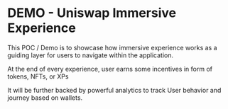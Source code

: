 # DEMO - Uniswap Immersive Experience 

This POC / Demo is to showcase how immersive experience works as a guiding layer for users to navigate within the application. 

At the end of every experience, user earns some incentives in form of tokens, NFTs, or XPs 

It will be further backed by powerful analytics to track User behavior and journey based on wallets. 



